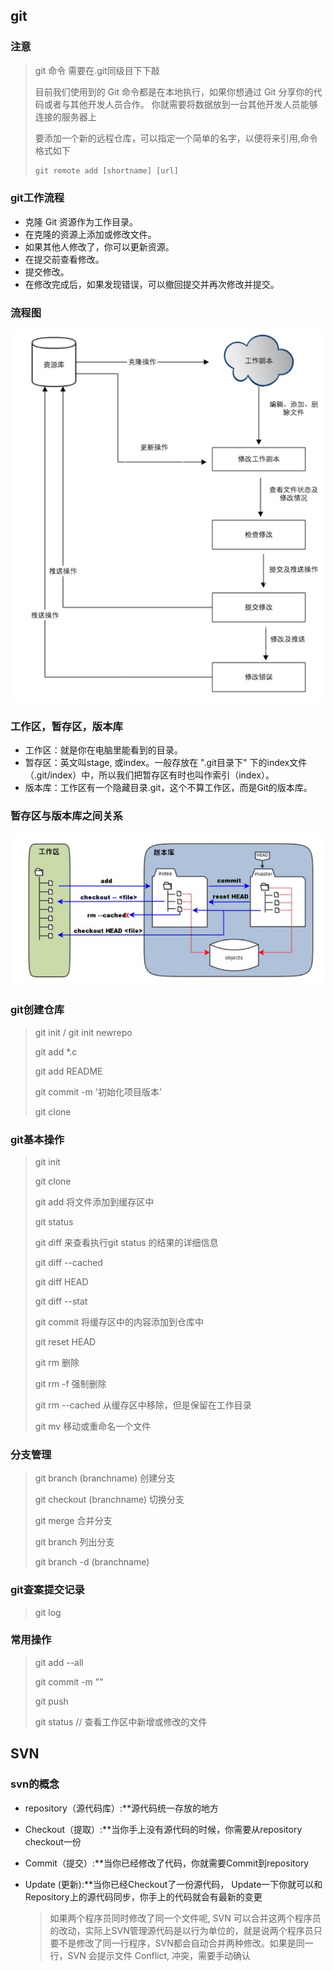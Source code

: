 ## git

### 注意

> git 命令 需要在.git同级目下下敲
>
> 目前我们使用到的 Git 命令都是在本地执行，如果你想通过 Git 分享你的代码或者与其他开发人员合作。 你就需要将数据放到一台其他开发人员能够连接的服务器上
>
> 要添加一个新的远程仓库，可以指定一个简单的名字，以便将来引用,命令格式如下
>
> ```html
> git remote add [shortname] [url]
> ```
>
> 



### git工作流程

* 克隆 Git 资源作为工作目录。
* 在克隆的资源上添加或修改文件。
* 如果其他人修改了，你可以更新资源。
* 在提交前查看修改。
* 提交修改。
* 在修改完成后，如果发现错误，可以撤回提交并再次修改并提交。



### 流程图

![git工作流程图](.\giteorkprogress.PNG)



### 工作区，暂存区，版本库

* 工作区：就是你在电脑里能看到的目录。
* 暂存区：英文叫stage, 或index。一般存放在 ".git目录下" 下的index文件（.git/index）中，所以我们把暂存区有时也叫作索引（index）。
* 版本库：工作区有一个隐藏目录.git，这个不算工作区，而是Git的版本库。



### 暂存区与版本库之间关系

![暂存区与版本库](.\tempalte%26repository.PNG)



### git创建仓库

> git init / git init newrepo
>
> git add *.c
>
> git add README
>
> git commit -m '初始化项目版本'
>
> git clone <repo url>



### git基本操作

> git init
>
> git clone
>
> git add  将文件添加到缓存区中
>
> git status
>
> git diff    来查看执行git status 的结果的详细信息
>
> git diff --cached
>
> git diff HEAD
>
> git diff --stat
>
> git commit  将缓存区中的内容添加到仓库中
>
> git reset HEAD
>
> git rm 删除
>
> git rm -f  强制删除
>
> git rm --cached <file>  从缓存区中移除，但是保留在工作目录
>
> git mv  移动或重命名一个文件



### 分支管理

> git branch  (branchname)  创建分支
>
> git checkout (branchname)  切换分支
>
> git merge  合并分支
>
> git branch  列出分支
>
> git branch -d (branchname)



### git查案提交记录

> git log



### 常用操作

> git add --all
>
> git commit -m  ""
>
> git push
>
> git status   // 查看工作区中新增或修改的文件



## SVN

### svn的概念

* repository（源代码库）:**源代码统一存放的地方

* Checkout（提取）:**当你手上没有源代码的时候，你需要从repository checkout一份

* Commit（提交）:**当你已经修改了代码，你就需要Commit到repository

* Update (更新):**当你已经Checkout了一份源代码， Update一下你就可以和Repository上的源代码同步，你手上的代码就会有最新的变更

  > 如果两个程序员同时修改了同一个文件呢, SVN 可以合并这两个程序员的改动，实际上SVN管理源代码是以行为单位的，就是说两个程序员只要不是修改了同一行程序，SVN都会自动合并两种修改。如果是同一行，SVN 会提示文件 Conflict, 冲突，需要手动确认

  

